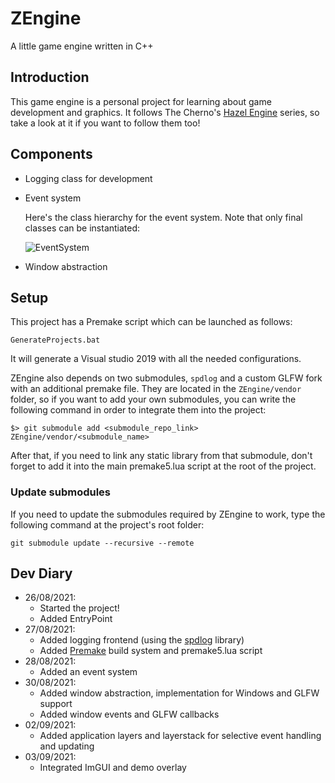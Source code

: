 # ZEngine
A little game engine written in C++

## Introduction
This game engine is a personal project for learning about game development and graphics. It follows The Cherno's [Hazel Engine](https://www.youtube.com/watch?v=JxIZbV_XjAs&list=PLlrATfBNZ98dC-V-N3m0Go4deliWHPFwT&index=1) series, so take a look at it if you want to follow them too!

## Components
* Logging class for development
* Event system

  Here's the class hierarchy for the event system. Note that only final classes can be instantiated:
  
  ![EventSystem](https://user-images.githubusercontent.com/37598162/131226737-4f2bf62e-4e71-48f2-970d-90db38eaafcb.png)
  
* Window abstraction

## Setup

This project has a Premake script which can be launched as follows:
```
GenerateProjects.bat
```
It will generate a Visual studio 2019 with all the needed configurations.

ZEngine also depends on two submodules, `spdlog` and a custom GLFW fork with an additional premake file. They are located in the `ZEngine/vendor` folder, so if you want to add your own submodules, you can write the following command in order to integrate them into the project:

```
$> git submodule add <submodule_repo_link> ZEngine/vendor/<submodule_name>
```

After that, if you need to link any static library from that submodule, don't forget to add it into the main premake5.lua script at the root of the project.


### Update submodules
If you need to update the submodules required by ZEngine to work, type the following command at the project's root folder:
```
git submodule update --recursive --remote
```
## Dev Diary
* 26/08/2021: 
  * Started the project!
  * Added EntryPoint
* 27/08/2021:
  * Added logging frontend (using the [spdlog](https://github.com/gabime/spdlog) library)
  * Added [Premake](https://github.com/premake/premake-core) build system and premake5.lua script
* 28/08/2021:
  * Added an event system
* 30/08/2021:
  * Added window abstraction, implementation for Windows and GLFW support
  * Added window events and GLFW callbacks
* 02/09/2021:
  * Added application layers and layerstack for selective event handling and updating
* 03/09/2021:
  * Integrated ImGUI and demo overlay 
